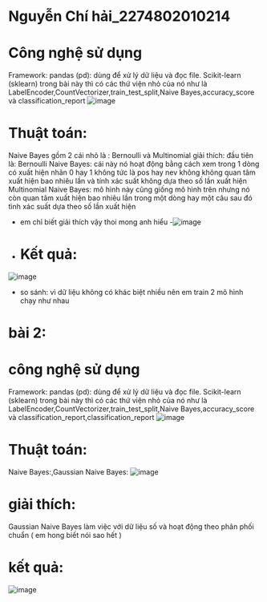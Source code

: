 # Nguyễn Chí hải_2274802010214
# Công nghệ sử dụng
 Framework: pandas (pd): dùng để xử lý dữ liệu và đọc file. Scikit-learn (sklearn) trong bài này thì có các thứ viện nhỏ của nó như là LabelEncoder,CountVectorizer,train_test_split,Naive Bayes,accuracy_score và classification_report
![image](https://github.com/user-attachments/assets/e129e5eb-4331-4167-8c67-be6a79110064)

# Thuật toán: 
Naive Bayes gồm 2 cái nhỏ là : Bernoulli và Multinomial 
giải thích: đầu tiên là: Bernoulli Naive Bayes:  cái này nó hoạt động bằng cách xem trong 1 dòng có xuất hiện nhãn 0 hay 1 không tức là pos hay nev không không quan tâm xuất hiện bao nhiêu lần và tính xác suất không dựa theo số lần xuất hiện
 Multinomial Naive Bayes: mô hình này cũng giống mô hình trên nhưng nó còn quan tâm xuất hiện bao nhiêu lần trong một dòng hay một câu sau đó tình xác suất dựa theo số lần xuất hiện 
- em chỉ biết giải thích vậy thoi mong anh hiểu
-![image](https://github.com/user-attachments/assets/f1a2da21-c0b7-4359-bfbf-5dba21c9d3b5)

- # Kết quả:
![image](https://github.com/user-attachments/assets/d747c92c-e1f9-48e0-947f-4baf6ae27c75)
- so sánh: vì dữ liệu không có khác biệt nhiều nên em train 2 mô hình chạy như nhau

# bài 2:
# công nghệ sử dụng
 Framework: pandas (pd): dùng để xử lý dữ liệu và đọc file. Scikit-learn (sklearn) trong bài này thì có các thứ viện nhỏ của nó như là LabelEncoder,CountVectorizer,train_test_split,Naive Bayes,accuracy_score và classification_report,classification_report
![image](https://github.com/user-attachments/assets/e0d0a6a2-c5d3-4c3b-97ad-5d6740653032)

# Thuật toán: 
Naive Bayes:,Gaussian Naive Bayes:
![image](https://github.com/user-attachments/assets/c47432c0-60ea-4600-bc8f-1d8987af0108)

# giải thích: 
Gaussian Naive Bayes  làm việc với dữ liệu số và hoạt động theo phân phối chuẩn ( em hong biết nói sao hết )
# kết quả:
![image](https://github.com/user-attachments/assets/0da1627a-69af-4b85-a69c-f817c9736f6e)

